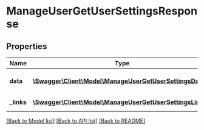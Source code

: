 # ManageUserGetUserSettingsResponse

## Properties
Name | Type | Description | Notes
------------ | ------------- | ------------- | -------------
**data** | [**\Swagger\Client\Model\ManageUserGetUserSettingsData[]**](ManageUserGetUserSettingsData.md) | List of all user settings | 
**_links** | [**\Swagger\Client\Model\ManageUserGetUserSettingsLinks[]**](ManageUserGetUserSettingsLinks.md) | Links to pages | 

[[Back to Model list]](../README.md#documentation-for-models) [[Back to API list]](../README.md#documentation-for-api-endpoints) [[Back to README]](../README.md)


